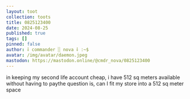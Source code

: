 ```yaml
---
layout: toot
collection: toots
title: 0825123400
date: 2024-08-25
published: true
tags: []
pinned: false
author: ⸸ commander ░ nova ⸸ :~$
avatar: /img/avatar/daemon.jpeg
mastodon: https://mastodon.online/@cmdr_nova/0825123400
---
```


in keeping my second life account cheap, i have 512 sq meters available without having to paythe question is, can I fit my store into a 512 sq meter space
